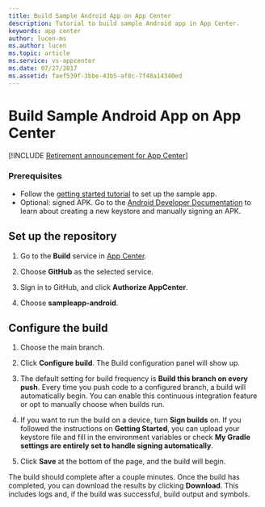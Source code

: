 ```yaml
---
title: Build Sample Android App on App Center
description: Tutorial to build sample Android app in App Center.
keywords: app center
author: lucen-ms
ms.author: lucen
ms.topic: article
ms.service: vs-appcenter
ms.date: 07/27/2017
ms.assetid: faef539f-3bbe-43b5-af8c-7f48a14340ed
---
```


# Build Sample Android App on App Center

[!INCLUDE [Retirement announcement for App Center](~/includes/retirement.md)]

### Prerequisites
- Follow the [getting started tutorial](getting-started.md) to set up the sample app.
- Optional: signed APK. Go to the [Android Developer Documentation](https://developer.android.com/studio/index.html) to learn about creating a new keystore and manually signing an APK.

## Set up the repository
1. Go to the **Build** service in [App Center](https://appcenter.ms/apps).

2. Choose **GitHub** as the selected service.

3. Sign in to GitHub, and click **Authorize AppCenter**.

4. Choose **sampleapp-android**.

## Configure the build

1. Choose the main branch.

2. Click **Configure build**. The Build configuration panel will show up.

3. The default setting for build frequency is **Build this branch on every push**. Every time you push code to a configured branch, a build will automatically begin. You can enable this continuous integration feature or opt to manually choose when builds run.

4. If you want to run the build on a device, turn **Sign builds** on. If you followed the instructions on **Getting Started**, you can upload your keystore file and fill in the environment variables or check **My Gradle settings are entirely set to handle signing automatically**.

5. Click **Save** at the bottom of the page, and the build will begin.

The build should complete after a couple minutes. Once the build has completed, you can download the results by clicking **Download**. This includes logs and, if the build was successful, build output and symbols. 
